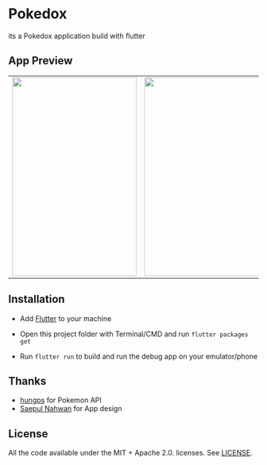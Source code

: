# Pokedox

its a Pokedox application build with flutter

## App Preview
<table>
<tr>
<td><img src="https://user-images.githubusercontent.com/37578839/185832114-411dcb15-b44f-49f4-b3ba-cbc1b5bcf9ff.png" data-canonical-src="https://gyazo.com/eb5c5741b6a9a16c692170a41a49c858.png" width="250" height="400" /></td>
<td><img src="https://user-images.githubusercontent.com/37578839/185832092-4777886c-f2c8-404b-a9cb-a69a518f6f9c.png" data-canonical-src="https://gyazo.com/eb5c5741b6a9a16c692170a41a49c858.png" width="250" height="400" /></td>
<td><img src="https://user-images.githubusercontent.com/37578839/185832131-e494178a-0760-4613-8e47-4322ad385280.png" data-canonical-src="https://gyazo.com/eb5c5741b6a9a16c692170a41a49c858.png" width="250" height="400" /></td>
</tr>
</table>

## Installation

- Add [Flutter](https://flutter.dev/docs/get-started/install) to your machine

- Open this project folder with Terminal/CMD and run `flutter packages get`

- Run `flutter run` to build and run the debug app on your emulator/phone


## Thanks

- [hungps](https://github.com/hungps/flutter_pokedex) for Pokemon API
- [Saepul Nahwan](https://dribbble.com/shots/6540871-Pokedex-App?utm_source=Clipboard_Shot&utm_campaign=saepulnahwan23&utm_content=Pokedex%20App&utm_medium=Social_Share&utm_source=Clipboard_Shot&utm_campaign=saepulnahwan23&utm_content=Pokedex%20App&utm_medium=Social_Share) for App design

## License

All the code available under the MIT + Apache 2.0. licenses. See [LICENSE](LICENSE).
